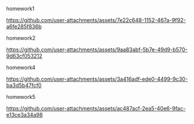 homework1

https://github.com/user-attachments/assets/7e22c648-1152-467a-9f92-a6fe285f836b




homework2

https://github.com/user-attachments/assets/9aa83abf-5b7e-49d9-b570-9d63cf053212


homework4

https://github.com/user-attachments/assets/3a416adf-ede0-4499-9c30-ba3d5b47fcf0


homework5

https://github.com/user-attachments/assets/ac487acf-2ea5-40e6-9fac-e13ce3a34a98

